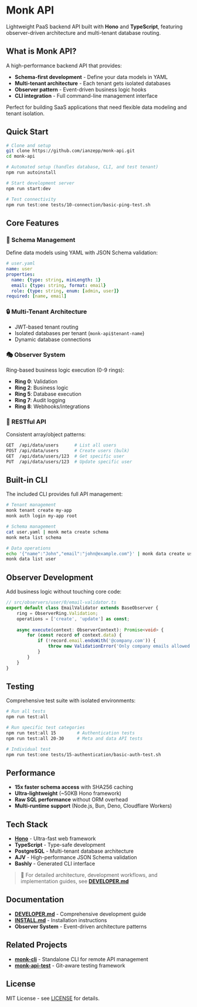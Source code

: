 # Monk API

Lightweight PaaS backend API built with **Hono** and **TypeScript**, featuring observer-driven architecture and multi-tenant database routing.

## What is Monk API?

A high-performance backend API that provides:
- **Schema-first development** - Define your data models in YAML
- **Multi-tenant architecture** - Each tenant gets isolated databases
- **Observer pattern** - Event-driven business logic hooks
- **CLI integration** - Full command-line management interface

Perfect for building SaaS applications that need flexible data modeling and tenant isolation.

## Quick Start

```bash
# Clone and setup
git clone https://github.com/ianzepp/monk-api.git
cd monk-api

# Automated setup (handles database, CLI, and test tenant)
npm run autoinstall

# Start development server
npm run start:dev

# Test connectivity
npm run test:one tests/10-connection/basic-ping-test.sh
```

## Core Features

### 🎯 Schema Management
Define data models using YAML with JSON Schema validation:

```yaml
# user.yaml
name: user
properties:
  name: {type: string, minLength: 1}
  email: {type: string, format: email}
  role: {type: string, enum: [admin, user]}
required: [name, email]
```

### 🔒 Multi-Tenant Architecture
- JWT-based tenant routing
- Isolated databases per tenant (`monk-api$tenant-name`)
- Dynamic database connections

### 🎭 Observer System
Ring-based business logic execution (0-9 rings):
- **Ring 0**: Validation
- **Ring 2**: Business logic  
- **Ring 5**: Database execution
- **Ring 7**: Audit logging
- **Ring 8**: Webhooks/integrations

### 📡 RESTful API
Consistent array/object patterns:
```bash
GET  /api/data/users      # List all users
POST /api/data/users      # Create users (bulk)
GET  /api/data/users/123  # Get specific user
PUT  /api/data/users/123  # Update specific user
```

## Built-in CLI

The included CLI provides full API management:

```bash
# Tenant management
monk tenant create my-app
monk auth login my-app root

# Schema management  
cat user.yaml | monk meta create schema
monk meta list schema

# Data operations
echo '{"name":"John","email":"john@example.com"}' | monk data create user
monk data list user
```

## Observer Development

Add business logic without touching core code:

```typescript
// src/observers/user/0/email-validator.ts
export default class EmailValidator extends BaseObserver {
    ring = ObserverRing.Validation;
    operations = ['create', 'update'] as const;
    
    async execute(context: ObserverContext): Promise<void> {
        for (const record of context.data) {
            if (!record.email.endsWith('@company.com')) {
                throw new ValidationError('Only company emails allowed', 'email');
            }
        }
    }
}
```

## Testing

Comprehensive test suite with isolated environments:

```bash
# Run all tests
npm run test:all

# Run specific test categories
npm run test:all 15        # Authentication tests
npm run test:all 20-30     # Meta and data API tests

# Individual test
npm run test:one tests/15-authentication/basic-auth-test.sh
```

## Performance

- **15x faster schema access** with SHA256 caching
- **Ultra-lightweight** (~50KB Hono framework)
- **Raw SQL performance** without ORM overhead
- **Multi-runtime support** (Node.js, Bun, Deno, Cloudflare Workers)

## Tech Stack

- **[Hono](https://hono.dev/)** - Ultra-fast web framework
- **TypeScript** - Type-safe development
- **PostgreSQL** - Multi-tenant database architecture
- **AJV** - High-performance JSON Schema validation
- **Bashly** - Generated CLI interface

> 📖 For detailed architecture, development workflows, and implementation guides, see **[DEVELOPER.md](DEVELOPER.md)**

## Documentation

- **[DEVELOPER.md](DEVELOPER.md)** - Comprehensive development guide
- **[INSTALL.md](INSTALL.md)** - Installation instructions
- **Observer System** - Event-driven architecture patterns

## Related Projects

- **[monk-cli](https://github.com/ianzepp/monk-cli)** - Standalone CLI for remote API management
- **[monk-api-test](https://github.com/ianzepp/monk-api-test)** - Git-aware testing framework

## License

MIT License - see [LICENSE](LICENSE) for details.